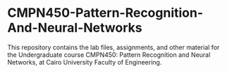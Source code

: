 # CMPN450-Pattern-Recognition-And-Neural-Networks
This repository contains the lab files, assignments, and other material for the Undergraduate course CMPN450: Pattern Recognition and Neural Networks, at Cairo University Faculty of Engineering.
